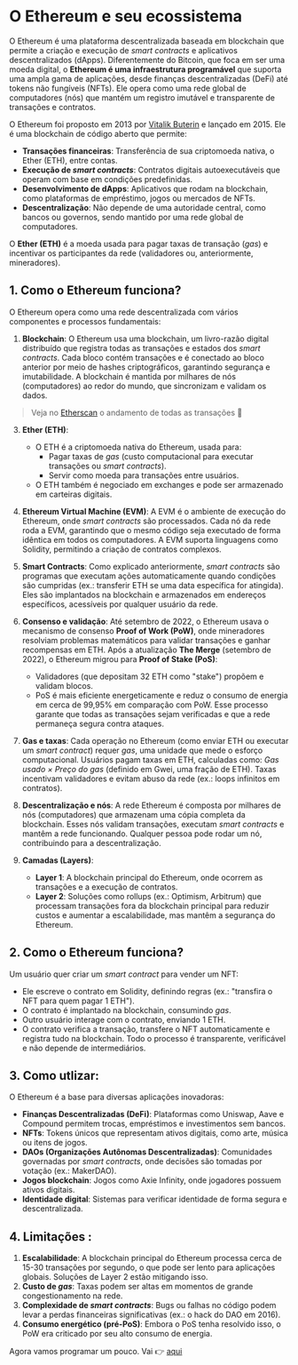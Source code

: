 # O Ethereum e seu ecossistema

O Ethereum é uma plataforma descentralizada baseada em blockchain que permite a criação e execução de *smart contracts* e aplicativos descentralizados
(dApps). Diferentemente do Bitcoin, que foca em ser uma moeda digital, o **Ethereum é uma infraestrutura programável** que suporta uma ampla gama 
de aplicações, desde finanças descentralizadas (DeFi) até tokens não fungíveis (NFTs). 
Ele opera como uma rede global de computadores (nós) que mantém um registro imutável e transparente de transações e contratos.

O Ethereum foi proposto em 2013 por [Vitalik Buterin](https://vitalik.eth.limo/) e lançado em 2015. Ele é uma blockchain de código aberto que permite:
- **Transações financeiras**: Transferência de sua criptomoeda nativa, o Ether (ETH), entre contas.
- **Execução de *smart contracts***: Contratos digitais autoexecutáveis que operam com base em condições predefinidas.
- **Desenvolvimento de dApps**: Aplicativos que rodam na blockchain, como plataformas de empréstimo, jogos ou mercados de NFTs.
- **Descentralização**: Não depende de uma autoridade central, como bancos ou governos, sendo mantido por uma rede global de computadores.

O **Ether (ETH)** é a moeda usada para pagar taxas de transação (*gas*) e incentivar os participantes da rede (validadores ou, anteriormente, mineradores).

## 1. Como o Ethereum funciona?

O Ethereum opera como uma rede descentralizada com vários componentes e processos fundamentais:

1. **Blockchain**:
O Ethereum usa uma blockchain, um livro-razão digital distribuído que registra todas as transações e estados dos *smart contracts*. Cada bloco contém transações e é conectado ao bloco anterior por meio de hashes criptográficos, garantindo segurança e imutabilidade.
A blockchain é mantida por milhares de nós (computadores) ao redor do mundo, que sincronizam e validam os dados.

> Veja no [Etherscan](https://etherscan.io/) o andamento de todas as transações 👀

3. **Ether (ETH)**:
   - O ETH é a criptomoeda nativa do Ethereum, usada para:
     - Pagar taxas de *gas* (custo computacional para executar transações ou *smart contracts*).
     - Servir como moeda para transações entre usuários.
   - O ETH também é negociado em exchanges e pode ser armazenado em carteiras digitais.

4. **Ethereum Virtual Machine (EVM)**:
A EVM é o ambiente de execução do Ethereum, onde *smart contracts* são processados. Cada nó da rede roda a EVM, garantindo que o mesmo código seja executado de forma idêntica em todos os computadores.
A EVM suporta linguagens como Solidity, permitindo a criação de contratos complexos.

5. **Smart Contracts**:
Como explicado anteriormente, *smart contracts* são programas que executam ações automaticamente quando condições são cumpridas (ex.: transferir ETH se uma data específica for atingida).
Eles são implantados na blockchain e armazenados em endereços específicos, acessíveis por qualquer usuário da rede.

6. **Consenso e validação**:
Até setembro de 2022, o Ethereum usava o mecanismo de consenso **Proof of Work (PoW)**, onde mineradores resolviam problemas matemáticos para validar transações e ganhar recompensas em ETH.
Após a atualização **The Merge** (setembro de 2022), o Ethereum migrou para **Proof of Stake (PoS)**:
     - Validadores (que depositam 32 ETH como "stake") propõem e validam blocos.
     - PoS é mais eficiente energeticamente e reduz o consumo de energia em cerca de 99,95% em comparação com PoW.
Esse processo garante que todas as transações sejam verificadas e que a rede permaneça segura contra ataques.

7. **Gas e taxas**:
Cada operação no Ethereum (como enviar ETH ou executar um *smart contract*) requer *gas*, uma unidade que mede o esforço computacional.
Usuários pagam taxas em ETH, calculadas como: *Gas usado × Preço do gas* (definido em Gwei, uma fração de ETH).
Taxas incentivam validadores e evitam abuso da rede (ex.: loops infinitos em contratos).

8. **Descentralização e nós**:
A rede Ethereum é composta por milhares de nós (computadores) que armazenam uma cópia completa da blockchain.
Esses nós validam transações, executam *smart contracts* e mantêm a rede funcionando.
Qualquer pessoa pode rodar um nó, contribuindo para a descentralização.

9. **Camadas (Layers)**:
   - **Layer 1**: A blockchain principal do Ethereum, onde ocorrem as transações e a execução de contratos.
   - **Layer 2**: Soluções como rollups (ex.: Optimism, Arbitrum) que processam transações fora da blockchain principal para reduzir custos e aumentar a escalabilidade, mas mantêm a segurança do Ethereum.

## 2. Como o Ethereum funciona?

Um usuário quer criar um *smart contract* para vender um NFT:
   - Ele escreve o contrato em Solidity, definindo regras (ex.: "transfira o NFT para quem pagar 1 ETH").
   - O contrato é implantado na blockchain, consumindo *gas*.
   - Outro usuário interage com o contrato, enviando 1 ETH.
   - O contrato verifica a transação, transfere o NFT automaticamente e registra tudo na blockchain.
Todo o processo é transparente, verificável e não depende de intermediários.

## 3. Como utlizar:

O Ethereum é a base para diversas aplicações inovadoras:
- **Finanças Descentralizadas (DeFi)**: Plataformas como Uniswap, Aave e Compound permitem trocas, empréstimos e investimentos sem bancos.
- **NFTs**: Tokens únicos que representam ativos digitais, como arte, música ou itens de jogos.
- **DAOs (Organizações Autônomas Descentralizadas)**: Comunidades governadas por *smart contracts*, onde decisões são tomadas por votação (ex.: MakerDAO).
- **Jogos blockchain**: Jogos como Axie Infinity, onde jogadores possuem ativos digitais.
- **Identidade digital**: Sistemas para verificar identidade de forma segura e descentralizada.


## 4. Limitações :
1. **Escalabilidade**: A blockchain principal do Ethereum processa cerca de 15-30 transações por segundo, o que pode ser lento para aplicações globais. Soluções de Layer 2 estão mitigando isso.
2. **Custo de *gas***: Taxas podem ser altas em momentos de grande congestionamento na rede.
3. **Complexidade de *smart contracts***: Bugs ou falhas no código podem levar a perdas financeiras significativas (ex.: o hack do DAO em 2016).
4. **Consumo energético (pré-PoS)**: Embora o PoS tenha resolvido isso, o PoW era criticado por seu alto consumo de energia.

Agora vamos programar um pouco. Vai 👉 [aqui]()


